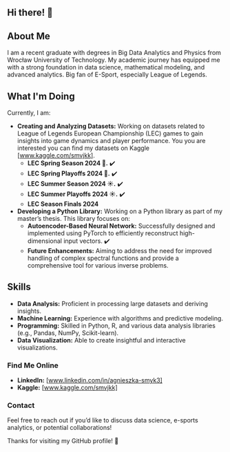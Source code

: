## Hi there! 👋

## About Me

I am a recent graduate with degrees in Big Data Analytics and Physics from Wrocław University of Technology. My academic journey has equipped me with a strong foundation in data science, mathematical modeling, and advanced analytics. Big fan of E-Sport, especially League of Legends.

## What I'm Doing

Currently, I am:
- **Creating and Analyzing Datasets:** Working on datasets related to League of Legends European Championship (LEC) games to gain insights into game dynamics and player performance. You you are interested you can find my datasets on Kaggle [www.kaggle.com/smvjkk].
  - **LEC Spring Season 2024 🌸.** ✔️
  - **LEC Spring Playoffs 2024 🌸.** ✔️
  - **LEC Summer Season 2024 ☀️.** ✔️
  - **LEC Summer Playoffs 2024 ☀️.** ✔️
  - **LEC Season Finals 2024**
- **Developing a Python Library:** Working on a Python library as part of my master’s thesis. This library focuses on:
  - **Autoencoder-Based Neural Network:** Successfully designed and implemented using PyTorch to efficiently reconstruct high-dimensional input vectors. ✔️
  - **Future Enhancements:** Aiming to address the need for improved handling of complex spectral functions and provide a comprehensive tool for various inverse problems.

## Skills

- **Data Analysis:** Proficient in processing large datasets and deriving insights.
- **Machine Learning:** Experience with algorithms and predictive modeling.
- **Programming:** Skilled in Python, R, and various data analysis libraries (e.g., Pandas, NumPy, Scikit-learn).
- **Data Visualization:** Able to create insightful and interactive visualizations.

### Find Me Online

- **LinkedIn:** [www.linkedin.com/in/agnieszka-smyk3]
- **Kaggle:** [www.kaggle.com/smvjkk]

### Contact

Feel free to reach out if you’d like to discuss data science, e-sports analytics, or potential collaborations!

Thanks for visiting my GitHub profile! 🌟
